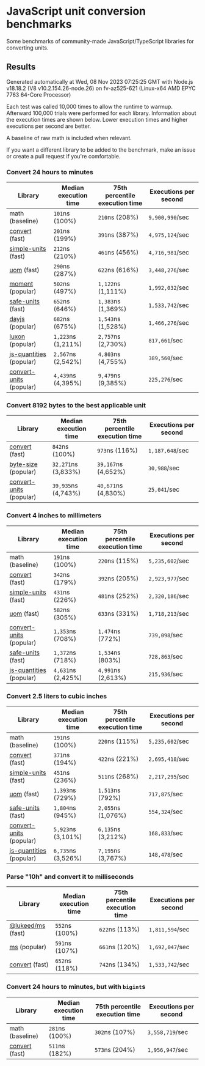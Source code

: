 # JavaScript unit conversion benchmarks

Some benchmarks of community-made JavaScript/TypeScript libraries for converting units.

## Results

<!-- beginblock(results) -->

Generated automatically at Wed, 08 Nov 2023 07:25:25 GMT with Node.js v18.18.2 (V8 v10.2.154.26-node.26) on fv-az525-621 (Linux-x64 AMD EPYC 7763 64-Core Processor)

Each test was called 10,000 times to allow the runtime to warmup.
Afterward 100,000 trials were performed for each library.
Information about the execution times are shown below.
Lower execution times and higher executions per second are better.

A baseline of raw math is included when relevant.

If you want a different library to be added to the benchmark, make an issue or create a pull request if you're comfortable.

### Convert 24 hours to minutes

| Library                                                            | Median execution time | 75th percentile execution time | Executions per second |
| ------------------------------------------------------------------ | --------------------- | ------------------------------ | --------------------- |
| math (baseline)                                                    | `101`ns (100%)        | `210`ns (208%)                 | `9,900,990`/sec       |
| [convert](https://npmjs.com/package/convert) (fast)                | `201`ns (199%)        | `391`ns (387%)                 | `4,975,124`/sec       |
| [simple-units](https://npmjs.com/package/simple-units) (fast)      | `212`ns (210%)        | `461`ns (456%)                 | `4,716,981`/sec       |
| [uom](https://npmjs.com/package/uom) (fast)                        | `290`ns (287%)        | `622`ns (616%)                 | `3,448,276`/sec       |
| [moment](https://npmjs.com/package/moment) (popular)               | `502`ns (497%)        | `1,122`ns (1,111%)             | `1,992,032`/sec       |
| [safe-units](https://npmjs.com/package/safe-units) (fast)          | `652`ns (646%)        | `1,383`ns (1,369%)             | `1,533,742`/sec       |
| [dayjs](https://npmjs.com/package/dayjs) (popular)                 | `682`ns (675%)        | `1,543`ns (1,528%)             | `1,466,276`/sec       |
| [luxon](https://npmjs.com/package/luxon) (popular)                 | `1,223`ns (1,211%)    | `2,757`ns (2,730%)             | `817,661`/sec         |
| [js-quantities](https://npmjs.com/package/js-quantities) (popular) | `2,567`ns (2,542%)    | `4,803`ns (4,755%)             | `389,560`/sec         |
| [convert-units](https://npmjs.com/package/convert-units) (popular) | `4,439`ns (4,395%)    | `9,479`ns (9,385%)             | `225,276`/sec         |

### Convert 8192 bytes to the best applicable unit

| Library                                                            | Median execution time | 75th percentile execution time | Executions per second |
| ------------------------------------------------------------------ | --------------------- | ------------------------------ | --------------------- |
| [convert](https://npmjs.com/package/convert) (fast)                | `842`ns (100%)        | `973`ns (116%)                 | `1,187,648`/sec       |
| [byte-size](https://npmjs.com/package/byte-size) (popular)         | `32,271`ns (3,833%)   | `39,167`ns (4,652%)            | `30,988`/sec          |
| [convert-units](https://npmjs.com/package/convert-units) (popular) | `39,935`ns (4,743%)   | `40,671`ns (4,830%)            | `25,041`/sec          |

### Convert 4 inches to millimeters

| Library                                                            | Median execution time | 75th percentile execution time | Executions per second |
| ------------------------------------------------------------------ | --------------------- | ------------------------------ | --------------------- |
| math (baseline)                                                    | `191`ns (100%)        | `220`ns (115%)                 | `5,235,602`/sec       |
| [convert](https://npmjs.com/package/convert) (fast)                | `342`ns (179%)        | `392`ns (205%)                 | `2,923,977`/sec       |
| [simple-units](https://npmjs.com/package/simple-units) (fast)      | `431`ns (226%)        | `481`ns (252%)                 | `2,320,186`/sec       |
| [uom](https://npmjs.com/package/uom) (fast)                        | `582`ns (305%)        | `633`ns (331%)                 | `1,718,213`/sec       |
| [convert-units](https://npmjs.com/package/convert-units) (popular) | `1,353`ns (708%)      | `1,474`ns (772%)               | `739,098`/sec         |
| [safe-units](https://npmjs.com/package/safe-units) (fast)          | `1,372`ns (718%)      | `1,534`ns (803%)               | `728,863`/sec         |
| [js-quantities](https://npmjs.com/package/js-quantities) (popular) | `4,631`ns (2,425%)    | `4,991`ns (2,613%)             | `215,936`/sec         |

### Convert 2.5 liters to cubic inches

| Library                                                            | Median execution time | 75th percentile execution time | Executions per second |
| ------------------------------------------------------------------ | --------------------- | ------------------------------ | --------------------- |
| math (baseline)                                                    | `191`ns (100%)        | `220`ns (115%)                 | `5,235,602`/sec       |
| [convert](https://npmjs.com/package/convert) (fast)                | `371`ns (194%)        | `422`ns (221%)                 | `2,695,418`/sec       |
| [simple-units](https://npmjs.com/package/simple-units) (fast)      | `451`ns (236%)        | `511`ns (268%)                 | `2,217,295`/sec       |
| [uom](https://npmjs.com/package/uom) (fast)                        | `1,393`ns (729%)      | `1,513`ns (792%)               | `717,875`/sec         |
| [safe-units](https://npmjs.com/package/safe-units) (fast)          | `1,804`ns (945%)      | `2,055`ns (1,076%)             | `554,324`/sec         |
| [convert-units](https://npmjs.com/package/convert-units) (popular) | `5,923`ns (3,101%)    | `6,135`ns (3,212%)             | `168,833`/sec         |
| [js-quantities](https://npmjs.com/package/js-quantities) (popular) | `6,735`ns (3,526%)    | `7,195`ns (3,767%)             | `148,478`/sec         |

### Parse "10h" and convert it to milliseconds

| Library                                                   | Median execution time | 75th percentile execution time | Executions per second |
| --------------------------------------------------------- | --------------------- | ------------------------------ | --------------------- |
| [@lukeed/ms](https://npmjs.com/package/@lukeed/ms) (fast) | `552`ns (100%)        | `622`ns (113%)                 | `1,811,594`/sec       |
| [ms](https://npmjs.com/package/ms) (popular)              | `591`ns (107%)        | `661`ns (120%)                 | `1,692,047`/sec       |
| [convert](https://npmjs.com/package/convert) (fast)       | `652`ns (118%)        | `742`ns (134%)                 | `1,533,742`/sec       |

### Convert 24 hours to minutes, but with `bigint`s

| Library                                             | Median execution time | 75th percentile execution time | Executions per second |
| --------------------------------------------------- | --------------------- | ------------------------------ | --------------------- |
| math (baseline)                                     | `281`ns (100%)        | `302`ns (107%)                 | `3,558,719`/sec       |
| [convert](https://npmjs.com/package/convert) (fast) | `511`ns (182%)        | `573`ns (204%)                 | `1,956,947`/sec       |

<!-- endblock(results) -->
